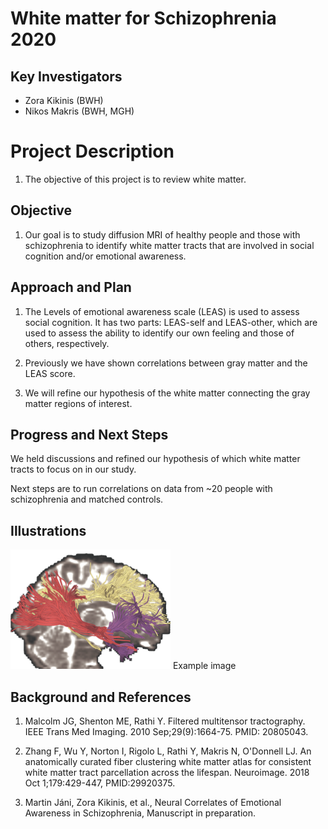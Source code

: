 # White matter for Schizophrenia 2020

## Key Investigators

- Zora Kikinis (BWH)
- Nikos Makris (BWH, MGH)

# Project Description

1.  The objective of this project is to review white matter.

## Objective

<!-- Describe here WHAT you would like to achieve (what you will have as end result). -->

1. Our goal is to study diffusion MRI of healthy people and those with schizophrenia to identify white matter tracts that are involved in social cognition and/or emotional awareness.

## Approach and Plan
<!-- Describe here HOW you would like to achieve the objectives stated above. -->
1. The Levels of emotional awareness scale (LEAS) is used to assess social cognition. It has two parts: LEAS-self and LEAS-other, which are used to assess the ability to identify our own feeling and those of others, respectively. 

1. Previously we have shown correlations between gray matter and the LEAS score.

1. We will refine our hypothesis of the white matter connecting the gray matter regions of interest.


## Progress and Next Steps

<!-- Update this section as you make progress, describing of what you have ACTUALLY DONE. If there are specific steps that you could not complete then you can describe them here, too. -->

We held discussions and refined our hypothesis of which white matter tracts to focus on in our study.

Next steps are to run correlations on data from ~20 people with schizophrenia and matched controls.

## Illustrations
![Test Caption](dMRI_PW33.png)
Example image

## Background and References

<!-- If you developed any software, include link to the source code repository. If possible, also add links to sample data, and to any relevant publications. -->

1. Malcolm JG, Shenton ME, Rathi Y. Filtered multitensor tractography. IEEE Trans Med Imaging. 2010 Sep;29(9):1664-75.  PMID: 20805043.
 
1. Zhang F, Wu Y, Norton I, Rigolo L, Rathi Y, Makris N, O'Donnell LJ. An anatomically curated fiber clustering white matter atlas for consistent white matter tract parcellation across the lifespan. Neuroimage. 2018 Oct 1;179:429-447, PMID:29920375.
 
1. Martin Jáni, Zora Kikinis, et al., Neural Correlates of Emotional Awareness in Schizophrenia,
Manuscript in preparation.
